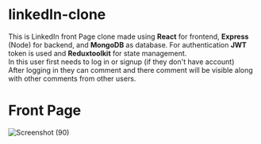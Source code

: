 # linkedIn-clone

This is LinkedIn front Page clone made using **React** for frontend, **Express** (Node) for backend, and **MongoDB** as database. For authentication **JWT** token is used 
and **Reduxtoolkit** for state management. \
In this user first needs to log in or signup (if they don't have account) \
After logging in they can comment and there comment will be visible along with other comments from other users.
# Front Page
![Screenshot (90)](https://user-images.githubusercontent.com/85934441/160593176-f8ca240d-73a0-4aed-a354-83903acd4dc6.png)
